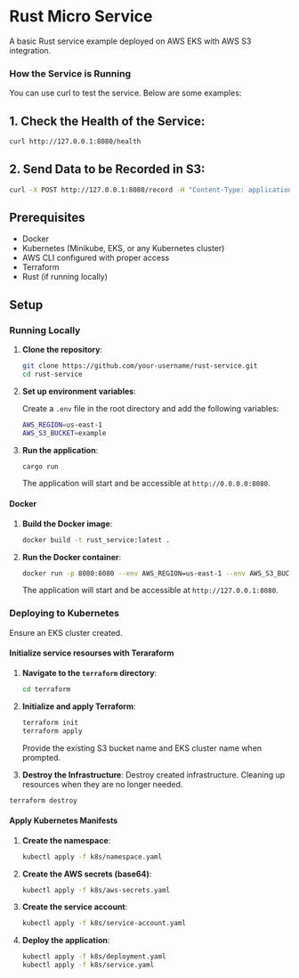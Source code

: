 # Rust Micro Service

A basic Rust service example deployed on AWS EKS with AWS S3 integration.

### How the Service is Running


You can use curl to test the service. Below are some examples:

## 1. Check the Health of the Service:

```sh
curl http://127.0.0.1:8080/health

```
## 2. Send Data to be Recorded in S3:
```sh
curl -X POST http://127.0.0.1:8080/record -H "Content-Type: application/json" -d '"Your data here"'
```
## Prerequisites

- Docker
- Kubernetes (Minikube, EKS, or any Kubernetes cluster)
- AWS CLI configured with proper access
- Terraform
- Rust (if running locally)

## Setup

### Running Locally

1. **Clone the repository**:

    ```sh
    git clone https://github.com/your-username/rust-service.git
    cd rust-service
    ```

2. **Set up environment variables**:

    Create a `.env` file in the root directory and add the following variables:

    ```sh
    AWS_REGION=us-east-1
    AWS_S3_BUCKET=example
    ```

3. **Run the application**:

    ```sh
    cargo run
    ```

    The application will start and be accessible at `http://0.0.0.0:8080`.

#### Docker

1. **Build the Docker image**:

    ```sh
    docker build -t rust_service:latest .
    ```

2. **Run the Docker container**:

    ```sh
    docker run -p 8080:8080 --env AWS_REGION=us-east-1 --env AWS_S3_BUCKET=example rust_service:latest
    ```

    The application will start and be accessible at `http://127.0.0.1:8080`.

### Deploying to Kubernetes


Ensure an EKS cluster created.


#### Initialize service resourses with Teraraform

1. **Navigate to the `terraform` directory**:

    ```sh
    cd terraform
    ```

2. **Initialize and apply Terraform**:

    ```sh
    terraform init
    terraform apply
    ```

    Provide the existing S3 bucket name and EKS cluster name when prompted.
3. **Destroy the Infrastructure**:
Destroy created infrastructure. Cleaning up resources when they are no longer needed.

```sh
terraform destroy
```


#### Apply Kubernetes Manifests

1. **Create the namespace**:

    ```sh
    kubectl apply -f k8s/namespace.yaml
    ```

2. **Create the AWS secrets (base64)**:

    ```sh
    kubectl apply -f k8s/aws-secrets.yaml
    ```

3. **Create the service account**:

    ```sh
    kubectl apply -f k8s/service-account.yaml
    ```

4. **Deploy the application**:

    ```sh
    kubectl apply -f k8s/deployment.yaml
    kubectl apply -f k8s/service.yaml
    ```
